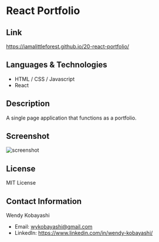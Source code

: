 # React Portfolio

## Link
https://iamalittleforest.github.io/20-react-portfolio/

## Languages & Technologies
* HTML / CSS / Javascript
* React

## Description
A single page application that functions as a portfolio.

## Screenshot
<img src="assets/images/README-screenshot.png" alt="screenshot">

## License
MIT License

## Contact Information
Wendy Kobayashi 
* Email: <wykobayashi@gmail.com>
* LinkedIn: <https://www.linkedin.com/in/wendy-kobayashi/>